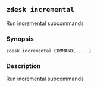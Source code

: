 ## `zdesk incremental`

Run incremental subcommands

### Synopsis

    zdesk incremental COMMAND[ ... ]

### Description

Run incremental subcommands

